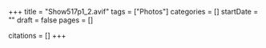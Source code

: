 +++
title = "Show517p1_2.avif"
tags = ["Photos"]
categories = []
startDate = ""
draft = false
pages = []

citations = []
+++
